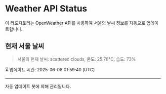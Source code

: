 
# Weather API Status

이 리포지토리는 OpenWeather API를 사용하여 서울의 날씨 정보를 자동으로 업데이트합니다.

## 현재 서울 날씨
> 서울의 현재 날씨: scattered clouds, 온도: 25.76°C, 습도: 73%

⏳ 업데이트 시간: 2025-06-08 01:59:40 (UTC)

---
자동 업데이트 봇에 의해 관리됩니다.
